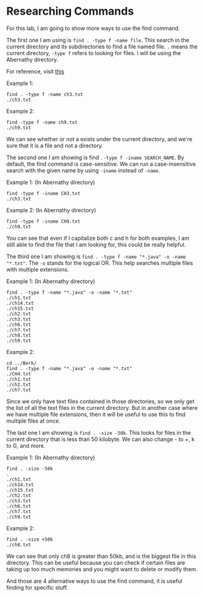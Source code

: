 # **Researching Commands**
For this lab, I am going to show more ways to use the find command. 

The first one I am using is `find . -type f -name file`. This search in the current directory and its subdirectories to find a file named file. 
`.` means the current directory, `-type f` refers to looking for files. I will be using the Abernathy directory.

For reference, visit [this](https://linuxhandbook.com/find-command-examples/)

Example 1: 
```
find . -type f -name ch3.txt
./ch3.txt
```
Example 2:
```
find -type f -name ch9.txt
./ch9.txt
```
We can see whether or not a exists under the current directory, and we're sure that it is a file and not a directory.

The second one I am showing is find . `-type f -iname SEARCH_NAME`. By default, the find command is case-sensitive. 
We can run a case-insensitive search with the given name by using `-iname` instead of `-name`.

Example 1: (In Abernathy directory)
```
find -type f -iname CH3.txt
./ch3.txt
```
Example 2: (In Abernathy directory)
```
find -type f -iname CH9.txt
./ch9.txt
```
You can see that even if I capitalize both c and h for both examples, I am still able to find the file that I am looking for, this could be really helpful.

The third one I am showing is `find . -type f -name "*.java" -o -name "*.txt"`. The `-o` stands for the logical OR. This help searches multiple files with multiple extensions.

Example 1: (In Abernathy directory)
```
find . -type f -name "*.java" -o -name "*.txt"
./ch1.txt
./ch14.txt
./ch15.txt
./ch2.txt
./ch3.txt
./ch6.txt
./ch7.txt
./ch8.txt
./ch9.txt
```
Example 2:
```
cd ../Berk/
find . -type f -name "*.java" -o -name "*.txt"
./CH4.txt
./ch1.txt
./ch2.txt
./ch7.txt
```
Since we only have text files contained in those directories, so we only get the list of all the text files in the current directory. But in another case where we have multiple file extensions,
then it will be useful to use this to find multiple files at once. 

The last one I am showing is `find . -size -50k`. This looks for files in the current directory that is less than 50 kilobyte. We can also change - to +, k to G, and more.

Example 1: (In Abernathy directory)
```
find . -size -50k
.
./ch1.txt
./ch14.txt
./ch15.txt
./ch2.txt
./ch3.txt
./ch6.txt
./ch7.txt
./ch9.txt
```
Example 2:
```
find . -size +50k
./ch8.txt
```
We can see that only ch8 is greater than 50kb, and is the biggest file in this directory. This can be useful because you can check if certain files are taking up too much
memories and you might want to delete or modify them.

And those are 4 alternative ways to use the find command, it is useful finding for specific stuff. 
